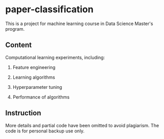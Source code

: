 # paper-classification
This is a project for machine learning course in Data Science Master's program. 

## Content

Computational learning experiments, including:

1. Feature engineering

2. Learning algorithms

3. Hyperparameter tuning

4. Performance of algorithms

## Instruction

More details and partial code have been omitted to avoid plagiarism. The code is for personal backup use only.
